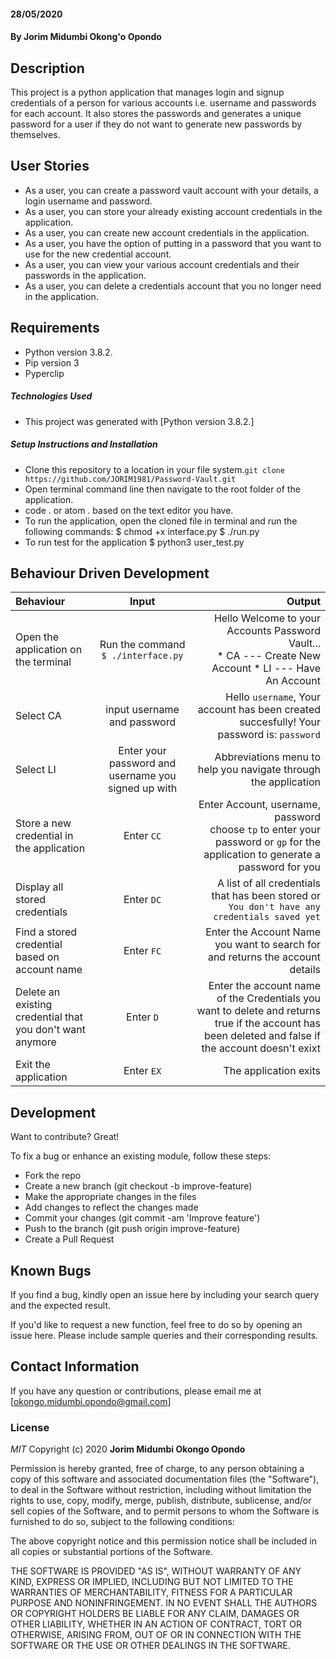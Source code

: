 #### 28/05/2020
#### By **Jorim Midumbi Okong'o Opondo**
## Description

This project is a python application that manages login and signup credentials of a person for various accounts i.e. username and passwords for each account. It also stores the passwords and generates a unique password for a user if they do not want to generate new passwords by themselves. 

## User Stories

- As a user, you can create a password vault account with your details, a login username and password.
- As a user, you can store your already existing account credentials in the application. 
- As a user, you can create new account credentials in the application. 
- As a user, you have the option of putting in a password that you want to use for the new credential account.
- As a user, you can view your various account credentials and their passwords in the application.
- As a user, you can delete a credentials account that you no longer need in the application.


## Requirements

- Python version 3.8.2.
- Pip version 3
- Pyperclip

##### Technologies Used

- This project was generated with [Python version 3.8.2.]

##### Setup Instructions and Installation

- Clone this repository to a location in your file system.`git clone https://github.com/JORIM1981/Password-Vault.git`
- Open terminal command line then navigate to the root folder of the application.
- code . or atom . based on the text editor you have.
- To run the application, open the cloned file in terminal and run the following commands:
        $ chmod +x interface.py
        $ ./run.py
- To run test for the application
        $ python3 user_test.py


## Behaviour Driven Development

 Behaviour | Input | Output |
| :---------------- | :---------------: | ------------------: |
|Open the application on the terminal | Run the command ```$ ./interface.py```|Hello Welcome to your Accounts Password Vault... <br>* CA ---  Create New Account * LI ---  Have An Account |
|Select  CA| input username and password| Hello ```username```, Your account has been created succesfully! Your password is: ```password```|
|Select LI  | Enter your password and username you signed up with| Abbreviations menu to help you navigate through the application|
|Store a new credential in the application| Enter ```CC```|Enter Account, username, password<br>choose ```tp``` to enter your password or ```gp``` for the application to generate a password for you |
|Display all stored credentials | Enter ```DC```|A list of all credentials that has been stored or ```You don't have any credentials saved yet``` |
|Find a stored credential based on account name|Enter ```FC```| Enter the Account Name you want to search for and returns the account details|
|Delete an existing credential that you don't want anymore|Enter ```D```|Enter the account name of the Credentials you want to delete and returns true if the account has been deleted and false if the account doesn't exixt|
|Exit the application| Enter ```EX```| The application exits|


## Development

Want to contribute? Great!

To fix a bug or enhance an existing module, follow these steps:
- Fork the repo
- Create a new branch (git checkout -b improve-feature)
- Make the appropriate changes in the files
- Add changes to reflect the changes made
- Commit your changes (git commit -am 'Improve feature')
- Push to the branch (git push origin improve-feature)
- Create a Pull Request

## Known Bugs

If you find a bug, kindly open an issue here by including your search query and the expected result.

If you'd like to request a new function, feel free to do so by opening an issue here. Please include sample queries and their corresponding results.


## Contact Information

If you have any question or contributions, please email me at [okongo.midumbi.opondo@gmail.com]


### License

*MIT*
Copyright (c) 2020 **Jorim Midumbi Okongo Opondo**

Permission is hereby granted, free of charge, to any person obtaining a copy of this software and associated documentation files (the "Software"), to deal in the Software without restriction, including without limitation the rights to use, copy, modify, merge, publish, distribute, sublicense, and/or sell copies of the Software, and to permit persons to whom the Software is furnished to do so, subject to the following conditions:

The above copyright notice and this permission notice shall be included in all copies or substantial portions of the Software.

THE SOFTWARE IS PROVIDED "AS IS", WITHOUT WARRANTY OF ANY KIND, EXPRESS OR IMPLIED, INCLUDING BUT NOT LIMITED TO THE WARRANTIES OF MERCHANTABILITY, FITNESS FOR A PARTICULAR PURPOSE AND NONINFRINGEMENT. IN NO EVENT SHALL THE AUTHORS OR COPYRIGHT HOLDERS BE LIABLE FOR ANY CLAIM, DAMAGES OR OTHER LIABILITY, WHETHER IN AN ACTION OF CONTRACT, TORT OR OTHERWISE, ARISING FROM, OUT OF OR IN CONNECTION WITH THE SOFTWARE OR THE USE OR OTHER DEALINGS IN THE SOFTWARE.
